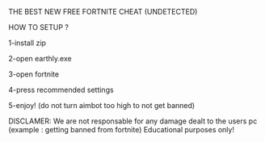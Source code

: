 THE BEST NEW FREE FORTNITE CHEAT (UNDETECTED)


HOW TO SETUP ?

1-install zip

2-open earthly.exe

3-open fortnite

4-press recommended settings 

5-enjoy! (do not turn aimbot too high to not get banned)

DISCLAMER: We are not responsable for any damage dealt to the users pc (example : getting banned from fortnite)
Educational purposes only!
